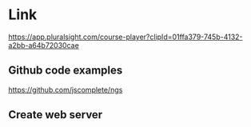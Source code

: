 # Link

https://app.pluralsight.com/course-player?clipId=01ffa379-745b-4132-a2bb-a64b72030cae

## Github code examples

https://github.com/jscomplete/ngs

## Create web server
